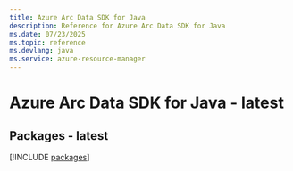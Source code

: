 ```yaml
---
title: Azure Arc Data SDK for Java
description: Reference for Azure Arc Data SDK for Java
ms.date: 07/23/2025
ms.topic: reference
ms.devlang: java
ms.service: azure-resource-manager
---
```

# Azure Arc Data SDK for Java - latest
## Packages - latest
[!INCLUDE [packages](arc-data-index.md)]